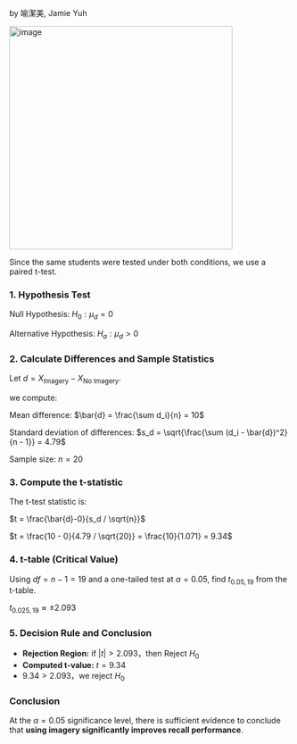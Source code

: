 by 喻潔美, Jamie Yuh

<img width="400" alt="image" src="https://github.com/user-attachments/assets/443cb8d5-0b26-4bf9-938e-faf058375877" />  

Since the same students were tested under both conditions, we use a paired t-test.

### 1. Hypothesis Test
Null Hypothesis: $H_0: \mu_d = 0$ 

Alternative Hypothesis: $H_a: \mu_d > 0$ 

### 2. Calculate Differences and Sample Statistics
Let $d = X_{\text{Imagery}} - X_{\text{No Imagery}}$.

we compute:

Mean difference: $\bar{d} = \frac{\sum d_i}{n} = 10$

Standard deviation of differences: $s_d = \sqrt{\frac{\sum (d_i - \bar{d})^2}{n - 1}} = 4.79$

Sample size: $n = 20$

### 3. Compute the t-statistic
The t-test statistic is:

$t = \frac{\bar{d}-0}{s_d / \sqrt{n}}$

$t = \frac{10 - 0}{4.79 / \sqrt{20}} = \frac{10}{1.071} = 9.34$

### 4. t-table (Critical Value)
Using $df = n - 1 = 19$ and a one-tailed test at $\alpha = 0.05$, find $t_{0.05,19}$ from the t-table.

$t_{0.025, 19} \approx \pm 2.093$

### 5. Decision Rule and Conclusion
- **Rejection Region:** if $|t| > 2.093$，then  Reject $H_0$  
- **Computed t-value:** $t = 9.34$  
- $9.34 > 2.093$，we reject $H_0$

### Conclusion
At the $\alpha = 0.05$ significance level, there is sufficient evidence to conclude that **using imagery significantly improves recall performance**.
